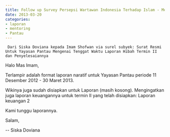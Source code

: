 ```yaml
---
title: Follow up Survey Persepsi Wartawan Indonesia Terhadap Islam - Mentoring 20 Maret 2013
date: 2013-03-20
categories:
- laporan
- mentoring
- Pantau
---
```


     Dari Siska Doviana kepada Imam Shofwan via surel subyek: Surat Resmi Untuk Yayasan Pantau Mengenai Tenggat Waktu Laporan Hibah Termin II dan Penyelesaiannya

Halo Mas Imam,

Terlampir adalah format laporan naratif untuk Yayasan Pantau periode 11 Desember 2012 - 30 Maret 2013.

Wikinya juga sudah disiapkan untuk Laporan (masih kosong). Mengingatkan juga laporan keuangannya untuk termin II yang telah disiapkan: Laporan keuangan 2

Kami tunggu laporannya.

Salam,

-- 
Siska Doviana 
